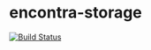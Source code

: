 encontra-storage
================
[![Build Status](https://encontra.ci.cloudbees.com/buildStatus/icon?job=encontra-storage)](https://encontra.ci.cloudbees.com/job/encontra-storage/)
